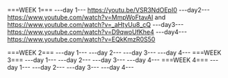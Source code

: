===WEEK 1===
---day 1---
https://youtu.be/VSR3NdOEpI0
---day2---
https://www.youtube.com/watch?v=MmpWoFtavAI
and
https://www.youtube.com/watch?v=_aHtyUu8_cQ
---day3---
https://www.youtube.com/watch?v=D9qwoUfKhe4
---day4---
https://www.youtube.com/watch?v=EQkKmzR0S50

===WEEK 2===
---day 1---
---day 2---
---day 3---
---day 4---
===WEEK 3===
---day 1---
---day 2---
---day 3---
---day 4---
===WEEK 4===
---day 1---
---day 2---
---day 3---
---day 4---
